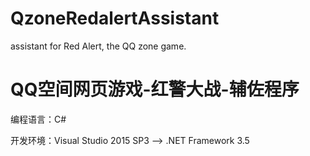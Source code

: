 # QzoneRedalertAssistant
assistant for Red Alert, the QQ zone game.

# QQ空间网页游戏-红警大战-辅佐程序

编程语言：C#

开发环境：Visual Studio 2015 SP3 --> .NET Framework 3.5

